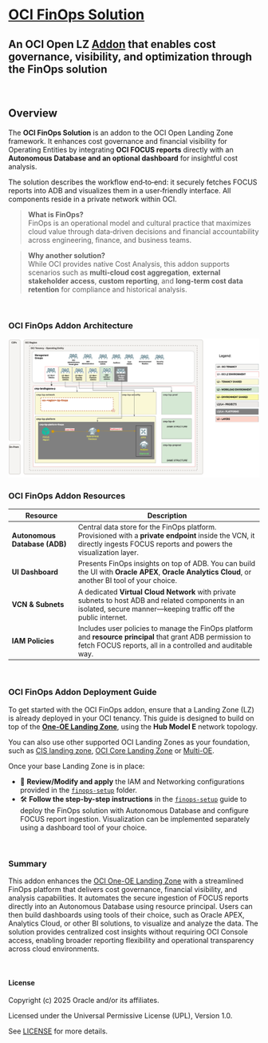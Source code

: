 # **[OCI FinOps Solution](#)**
## **An OCI Open LZ [Addon](#) that enables cost governance, visibility, and optimization through the FinOps solution**
&nbsp;

## **Overview**

The **OCI FinOps Solution** is an addon to the OCI Open Landing Zone framework. It enhances cost governance and financial visibility for Operating Entities by integrating **OCI FOCUS reports** directly with an **Autonomous Database and an optional dashboard** for insightful cost analysis.

The solution describes the workflow end‑to‑end: it securely fetches FOCUS reports into ADB and visualizes them in a user‑friendly interface. All components reside in a private network within OCI.

> **What is FinOps?**  
> FinOps is an operational model and cultural practice that maximizes cloud value through data‑driven decisions and financial accountability across engineering, finance, and business teams.

> **Why another solution?**  
> While OCI provides native Cost Analysis, this addon supports scenarios such as **multi‑cloud cost aggregation**, **external stakeholder access**, **custom reporting**, and **long‑term cost data retention** for compliance and historical analysis.

&nbsp;

### OCI FinOps Addon Architecture

<img src="images/OCI_FinOps_Arch.png" width="900">

### OCI FinOps Addon Resources

| **Resource** | **Description** |
|--------------|------------------|
| **Autonomous Database (ADB)** | Central data store for the FinOps platform. Provisioned with a **private endpoint** inside the VCN, it directly ingests FOCUS reports and powers the visualization layer. |
| **UI Dashboard** | Presents FinOps insights on top of ADB. You can build the UI with **Oracle APEX**, **Oracle Analytics Cloud**, or another BI tool of your choice. |
| **VCN & Subnets** | A dedicated **Virtual Cloud Network** with private subnets to host ADB and related components in an isolated, secure manner—keeping traffic off the public internet. |
| **IAM Policies** | Includes user policies to manage the FinOps platform and **resource principal** that grant ADB permission to fetch FOCUS reports, all in a controlled and auditable way. |

&nbsp;

### OCI FinOps Addon Deployment Guide

To get started with the OCI FinOps addon, ensure that a Landing Zone (LZ) is already deployed in your OCI tenancy. This guide is designed to build on top of the [**One-OE Landing Zone**](https://github.com/oci-landing-zones/oci-landing-zone-operating-entities/tree/master/blueprints/one-oe/runtime/one-stack), using the **Hub Model E** network topology.

You can also use other supported OCI Landing Zones as your foundation, such as [CIS landing zone](https://github.com/oci-landing-zones/oci-cis-landingzone-quickstart), [OCI Core Landing Zone](https://github.com/oci-landing-zones/terraform-oci-core-landingzone) or [Multi-OE](https://github.com/oci-landing-zones/oci-landing-zone-operating-entities/tree/master/blueprints/multi-oe/generic_v1/runtime).

Once your base Landing Zone is in place:

- 📁 **Review/Modify and apply** the IAM and Networking configurations provided in the [`finops-setup`](finops-setup) folder.
- 🛠️ **Follow the step-by-step instructions** in the [`finops-setup`](finops-setup) guide to deploy the FinOps solution with Autonomous Database and configure FOCUS report ingestion. Visualization can be implemented separately using a dashboard tool of your choice.


&nbsp;

### Summary

This addon enhances the [OCI One-OE Landing Zone](https://github.com/oci-landing-zones/oci-landing-zone-operating-entities/tree/master/blueprints/one-oe/runtime/one-stack) with a streamlined FinOps platform that delivers cost governance, financial visibility, and analysis capabilities. It automates the secure ingestion of FOCUS reports directly into an Autonomous Database using resource principal. Users can then build dashboards using tools of their choice, such as Oracle APEX, Analytics Cloud, or other BI solutions, to visualize and analyze the data. The solution provides centralized cost insights without requiring OCI Console access, enabling broader reporting flexibility and operational transparency across cloud environments.



&nbsp;

#### License
Copyright (c) 2025 Oracle and/or its affiliates.

Licensed under the Universal Permissive License (UPL), Version 1.0.

See [LICENSE](/LICENSE.txt) for more details.
